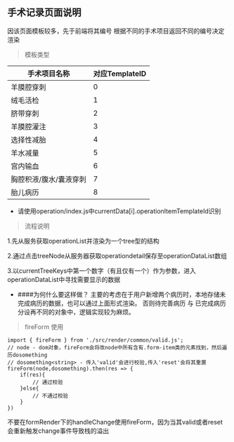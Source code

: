 ## 手术记录页面说明
因该页面模板较多，先于前端将其编号
根据不同的手术项目返回不同的编号决定渲染

> 模板类型

|手术项目名称|对应TemplateID|
|-----|-----|
|羊膜腔穿刺|0|
|绒毛活检|1|
|脐带穿刺|2|
|羊膜腔灌注|3|
|选择性减胎|4|
|羊水减量|5|
|宫内输血|6|
|胸腔积液/腹水/囊液穿刺|7|
|胎儿病历|8|
- 请使用operation/index.js中currentData[i].operationItemTemplateId识别

> 流程说明

1.先从服务获取operationList并渲染为一个tree型的结构

2.通过点击treeNode从服务器获取operationdetail保存至operationDataList数组

3.以currentTreeKeys中第一个数字（有且仅有一个）作为参数，进入operationDataList中寻找需要显示的数据

- ####为何什么要这样做？
主要的考虑在于用户新增两个病历时，本地存储未完成病历的数据，也可以通过上面形式渲染。
否则待完善病历 与 已完成病历分设再不同的对象中，逻辑实现较为麻烦。

> fireForm 使用
```
import { fireForm } from './src/render/common/valid.js';
// node - dom对象，fireForm会将改node中所有含有.form-item类的元素找到，然后遍历dosomething
// dosomething<string> - 传入'valid'会进行校验,传入'reset'会将其重置
fireForm(node,dosomething).then(res => {
    if(res){
        // 通过校验
    }else{
        // 不通过校验
    }
})
```
不要在formRender下的handleChange使用fireForm，因为当其valid或者reset会重新触发change事件导致栈的溢出


